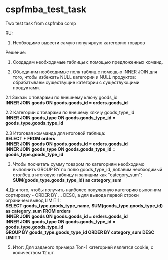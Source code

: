 # cspfmba_test_task
Two test task from cspfmba comp

RU:
1.	Необходимо вывести самую популярную категорию товаров

Решение:
1. Создадим необходимые таблицы с помощью предложенных команд.


2. Объединим необходимые поля таблиц с помошью INNER JOIN для того, чтобы избежать NULL категории и NULL продуктов: обрабатываем существущие категории с существующими продуктами.

2.1 Заказы с товарами по внешнему ключу goods_id<br />
  <b>INNER JOIN goods ON goods.goods_id = orders.goods_id</b>
  
2.2 Категории с товарами по внешему ключу goods_type_id<br />
  <b>INNER JOIN goods_type ON goods.goods_type_id = goods_type.goods_type_id</b>
  
2.3 Итоговая комманда для итоговой таблица:<br />
  <b>SELECT *  FROM orders <br />
  INNER JOIN goods ON goods.goods_id = orders.goods_id <br />
  INNER JOIN goods_type ON goods.goods_type_id = goods_type.goods_type_id <br /></b>


3. Чтобы посчитать сумму товаром по категориям необходимо выполнить GROUP BY по полю goods_type_id, добавим необходимый столбец в итоговую таблицу и запишим как "category_sum":<br />
   <b>SUM(goods_type.goods_type_id) as category_sum</b>


4.Для того, чтобы получить наиболее популярную категорию выполним сортировку - ORDER BY ... DESC, а для вывода первой строки ограничем вывод LIMIT 1:
<br />
 <b>SELECT goods_type.goods_type_name, SUM(goods_type.goods_type_id) as category_sum FROM orders <br />
INNER JOIN goods ON goods.goods_id = orders.goods_id <br />
INNER JOIN goods_type ON goods.goods_type_id = goods_type.goods_type_id <br />
GROUP BY goods_type.goods_type_id ORDER BY category_sum DESC LIMIT 1</b>

5. Итог: Для заданого примера Топ-1 категорией является cookie, с количеством 12 шт.
